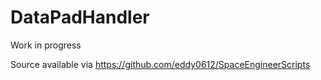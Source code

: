 DataPadHandler
==============

Work in progress


Source available via https://github.com/eddy0612/SpaceEngineerScripts